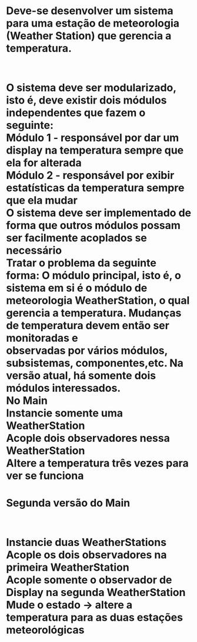 <h1>Deve-se desenvolver um sistema para uma estação de meteorologia (Weather Station) que gerencia a temperatura.<h1><br>
O sistema deve ser modularizado, isto é, deve existir dois módulos independentes que fazem o seguinte:<br>
Módulo 1 - responsável por dar um display na temperatura sempre que ela for alterada<br>
Módulo 2 - responsável por exibir estatísticas da temperatura sempre que ela mudar<br>
O sistema deve ser implementado de forma que outros módulos possam ser facilmente acoplados se necessário<br>
Tratar o problema da seguinte forma: O módulo principal, isto é, o sistema em si é o módulo de meteorologia WeatherStation, o qual gerencia a temperatura. Mudanças de temperatura devem então ser monitoradas e<br> observadas por vários módulos, subsistemas, componentes,etc. Na versão atual, há somente dois módulos interessados.<br>
No Main<br>
Instancie somente uma WeatherStation<br>
Acople dois observadores nessa WeatherStation<br>
Altere a temperatura três vezes para ver se funciona<br>
<h1>Segunda versão do Main<h1><br>
Instancie duas WeatherStations<br>
Acople os dois observadores na primeira WeatherStation<br>
Acople somente o observador de Display na segunda WeatherStation<br>
Mude o estado → altere a temperatura para as duas estações meteorológicas<br>

